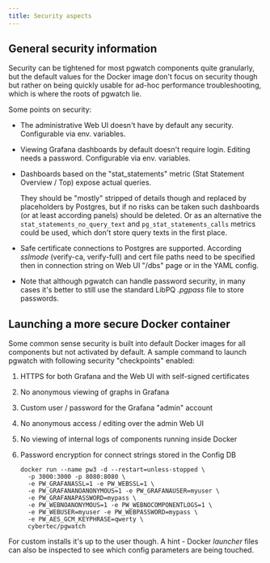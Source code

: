 ```yaml
---
title: Security aspects
---
```


## General security information

Security can be tightened for most pgwatch components quite granularly,
but the default values for the Docker image don't focus on security
though but rather on being quickly usable for ad-hoc performance
troubleshooting, which is where the roots of pgwatch lie.

Some points on security:

-   The administrative Web UI doesn't have by default any security.
    Configurable via env. variables.

-   Viewing Grafana dashboards by default doesn't require login.
    Editing needs a password. Configurable via env. variables.

-   Dashboards based on the "stat_statements" metric (Stat Statement
    Overview / Top) expose actual queries.

    They should be "mostly" stripped of details though and replaced by
    placeholders by Postgres, but if no risks can be taken such
    dashboards (or at least according panels) should be deleted. Or as
    an alternative the `stat_statements_no_query_text` and
    `pg_stat_statements_calls` metrics could be used, which don't
    store query texts in the first place.

-   Safe certificate connections to Postgres are supported. According 
    *sslmode* (verify-ca, verify-full) and cert file paths
    need to be specified then in connection string on Web UI "/dbs" page 
    or in the YAML config.

-   Note that although pgwatch can handle password security, in many
    cases it's better to still use the standard LibPQ *.pgpass* file to
    store passwords.

## Launching a more secure Docker container

Some common sense security is built into default Docker images for all
components but not activated by default. A sample command to launch
pgwatch with following security "checkpoints" enabled:

1.  HTTPS for both Grafana and the Web UI with self-signed certificates
1.  No anonymous viewing of graphs in Grafana
1.  Custom user / password for the Grafana "admin" account
1.  No anonymous access / editing over the admin Web UI
1.  No viewing of internal logs of components running inside Docker
1.  Password encryption for connect strings stored in the Config DB


    ```properties
    docker run --name pw3 -d --restart=unless-stopped \
      -p 3000:3000 -p 8080:8080 \
      -e PW_GRAFANASSL=1 -e PW_WEBSSL=1 \
      -e PW_GRAFANANOANONYMOUS=1 -e PW_GRAFANAUSER=myuser \
      -e PW_GRAFANAPASSWORD=mypass \
      -e PW_WEBNOANONYMOUS=1 -e PW_WEBNOCOMPONENTLOGS=1 \
      -e PW_WEBUSER=myuser -e PW_WEBPASSWORD=mypass \
      -e PW_AES_GCM_KEYPHRASE=qwerty \
      cybertec/pgwatch
    ```

For custom installs it's up to the user though. A hint - Docker
*launcher* files can also be inspected to see which config parameters
are being touched.
